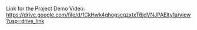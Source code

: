 Link for the Project Demo Video:
https://drive.google.com/file/d/1CkHwk4qhogscqzxtxT6jdVNJPAElty1a/view?usp=drive_link